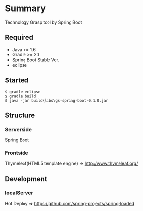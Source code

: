 # Summary

Technology Grasp tool by Spring Boot

## Required
* Java >= 1.6
* Gradle >= 2.1
* Spring Boot Stable Ver.
* eclipse
 
## Started

```
$ gradle eclipse
$ gradle build
$ java -jar build\libs\gs-spring-boot-0.1.0.jar
```

## Structure

### Serverside
Spring Boot

### Frontside
Thymeleaf(HTML5 template engine) => http://www.thymeleaf.org/

## Development

### localServer
Hot Deploy => https://github.com/spring-projects/spring-loaded
